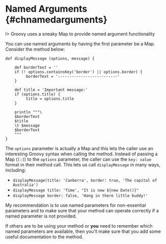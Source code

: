 # Named Arguments {#chnamedarguments}

I> Groovy uses a sneaky Map to provide named argument functionality

You can use named arguments by having the first parameter be a Map. Consider the method below:

	def displayMessage (options, message) {
	
	    def borderText = ''    
	    if (! options.containsKey('border') || options.border) {
	         borderText = '--------------------------'
	    }
	        
	    def title = 'Important message:'
	    if (options.title) {
	         title = options.title
	    }
	
	    println """\
	    $borderText
	    $title
	    \t $message
	    $borderText
	    """
	}

The `options` parameter is actually a Map and this lets the caller use an interesting Groovy syntax when calling the method. Instead of passing a Map (`[:]`) to the `options` parameter, the caller can use the `key: value` format in their method call. This lets us call `displayMessage` in many ways, including:

* `displayMessage(title: 'Canberra', border: true, 'The capital of Australia')`
* `displayMessage title: 'Time', "It is now ${new Date()}"`
* `displayMessage border: false, 'Hang in there little buddy!'`

My recommendation is to use named parameters for non-essential parameters and to make sure that your method can operate correctly if a named parameter is not provided.

If others are to be using your method or __you__ need to remember which named parameters are available, then you'll make sure that you add some useful documentation to the method.